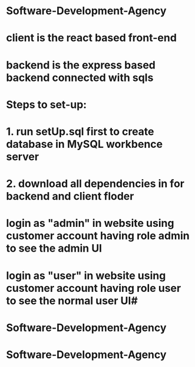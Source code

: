 # Software-Development-Agency
# client is the react based front-end
# backend is the express based backend connected with sqls

# Steps to set-up:
# 1. run setUp.sql first to create database in MySQL workbence server
# 2. download all dependencies in for backend and client floder

# login as "admin" in website using customer account having role admin to see the admin UI
# login as "user" in website using customer account having role user to see the normal user UI# 
# Software-Development-Agency
# Software-Development-Agency